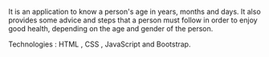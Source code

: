 It is an application to know a person's age in years, months and days. 
It also provides some advice and steps that a person must follow in order to enjoy good health, depending on the age and gender of the person.

Technologies : HTML , CSS , JavaScript and Bootstrap.
